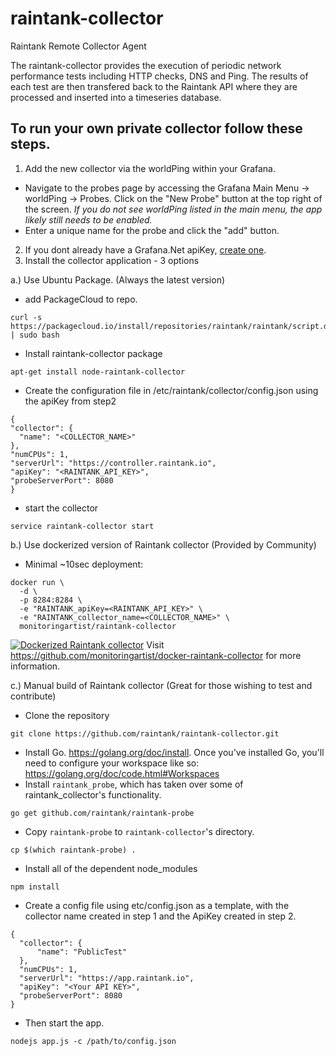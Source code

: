 # raintank-collector
Raintank Remote Collector Agent

The raintank-collector provides the execution of periodic network performance tests including HTTP checks, DNS and Ping.
The results of each test are then transfered back to the Raintank API where they are processed and inserted into a timeseries database.

## To run your own private collector follow these steps.

1. Add the new collector via the worldPing within your Grafana.
  * Navigate to the probes page by accessing the Grafana Main Menu -> worldPing -> Probes. Click on the "New Probe" button at the top right of the screen. *If you do not see worldPing listed in the main menu, the app likely still needs to be enabled.* 
  * Enter a unique name for the probe and click the "add" button.
2. If you dont already have a Grafana.Net apiKey, [create one](https://grafana.net/profile).
3. Install the collector application - 3 options

  a.) Use Ubuntu Package. (Always the latest version)
  * add PackageCloud to repo.
  ```
  curl -s https://packagecloud.io/install/repositories/raintank/raintank/script.deb.sh | sudo bash
  ```
  * Install raintank-collector package
  ```
  apt-get install node-raintank-collector
  ```
  * Create the configuration file in /etc/raintank/collector/config.json using the apiKey from step2
  ```
{
  "collector": {
    "name": "<COLLECTOR_NAME>"
  },
  "numCPUs": 1,
  "serverUrl": "https://controller.raintank.io",
  "apiKey": "<RAINTANK_API_KEY>",
  "probeServerPort": 8080
}
```
  * start the collector
  ```
  service raintank-collector start
  ```

  b.) Use dockerized version of Raintank collector (Provided by Community)
  * Minimal ~10sec deployment:
  ```
docker run \
    -d \
    -p 8284:8284 \
    -e "RAINTANK_apiKey=<RAINTANK_API_KEY>" \
    -e "RAINTANK_collector_name=<COLLECTOR_NAME>" \
    monitoringartist/raintank-collector
  ```
  [![Dockerized Raintank collector](https://raw.githubusercontent.com/monitoringartist/docker-raintank-collector/master/doc/raintank-collector-monitoring-artist.gif)](https://github.com/monitoringartist/docker-raintank-collector)
  Visit https://github.com/monitoringartist/docker-raintank-collector for more information.

  c.) Manual build of Raintank collector (Great for those wishing to test and contribute)
  * Clone the repository
  ```
git clone https://github.com/raintank/raintank-collector.git
  ```
  * Install Go. https://golang.org/doc/install. Once you've installed Go, you'll need to configure your workspace like so: https://golang.org/doc/code.html#Workspaces
  * Install `raintank_probe`, which has taken over some of raintank_collector's functionality.
  ```
go get github.com/raintank/raintank-probe
  ```
  * Copy `raintank-probe` to `raintank-collector`'s directory.
  ```
cp $(which raintank-probe) .
  ```
  * Install all of the dependent node_modules
  ```
npm install
  ```
  * Create a config file using etc/config.json as a template, with the collector name created in step 1 and the ApiKey created in step 2.
  ```
{
	"collector": {
		"name": "PublicTest"
	},
	"numCPUs": 1,
	"serverUrl": "https://app.raintank.io",
	"apiKey": "<Your API KEY>",
	"probeServerPort": 8080
}
  ```
  * Then start the app.
  ```
nodejs app.js -c /path/to/config.json
  ```
